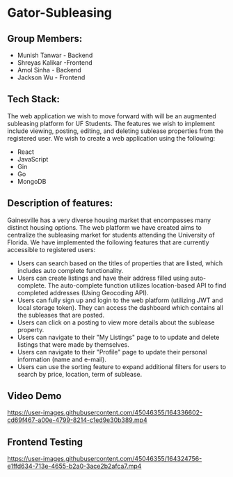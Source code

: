 # Gator-Subleasing

## Group Members:

- Munish Tanwar - Backend
- Shreyas Kalikar -Frontend
- Amol Sinha - Backend
- Jackson Wu - Frontend

## Tech Stack:

The web application we wish to move forward with will be an augmented subleasing platform for UF Students. The features we wish to implement include viewing, posting, editing, and deleting sublease properties from the registered user. We wish to create a web application using the following:

- React
- JavaScript
- Gin
- Go
- MongoDB

## Description of features:
Gainesville has a very diverse housing market that encompasses many distinct housing options. The web platform we have created aims to centralize the subleasing market for students attending the University of Florida. We have implemented the following features that are currently accessible to registered users:

- Users can search based on the titles of properties that are listed, which includes auto complete functionality. 
- Users can create listings and have their address filled using auto-complete. The auto-complete function utilizes location-based API to find completed addresses (Using Geocoding API).
- Users can fully sign up and login to the web platform (utilizing JWT and local storage token). They can access the dashboard which contains all the subleases that are posted.
- Users can click on a posting to view more details about the sublease property.
- Users can navigate to their "My Listings" page to to update and delete listings that were made by themselves.
- Users can navigate to their "Profile" page to update their personal information (name and e-mail).
- Users can use the sorting feature to expand additional filters for users to search by price, location, term of sublease.

## Video Demo

https://user-images.githubusercontent.com/45046355/164336602-cd69f467-a00e-4799-8214-c1ed9e30b389.mp4

## Frontend Testing
https://user-images.githubusercontent.com/45046355/164324756-e1ffd634-713e-4655-b2a0-3ace2b2afca7.mp4
